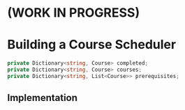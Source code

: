# (WORK IN PROGRESS)

# Building a Course Scheduler


```c#
private Dictionary<string, Course> completed;
private Dictionary<string, Course> courses;
private Dictionary<string, List<Course>> prerequisites;
```

## Implementation
